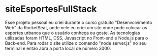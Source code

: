 # siteEsportesFullStack
Esse projeto pessoal eu criei durante o curso gratuito "Desenvolvimento Web" da RocketSeat, onde nele eu criei um site onde pode colocar os esportes urbanos que o usuário conheça ou goste. As tecnologias utilizadas foram HTML, CSS, Javascript no Front-end e Node.js para o Back-end. Para rodar o site utilize o comando "node server.js" no seu terminal e então abra a porta local de número 3000.
